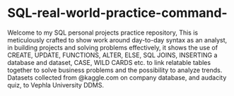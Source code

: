 # SQL-real-world-practice-command-
Welcome to my SQL personal projects practice repository, This is meticulously crafted to show work around day-to-day syntax as an analyst, in building projects and solving problems effectively, it shows the use of CREATE, UPDATE, FUNCTIONS, ALTER, ELSE, SQL JOINS, INSERTING a database and dataset, CASE, WILD CARDS etc. to link relatable tables together to solve business problems and the possibility to analyze trends.
Datasets collected from @kaggle.com on company database, and audacity quiz, to Vephla University DDMS.
